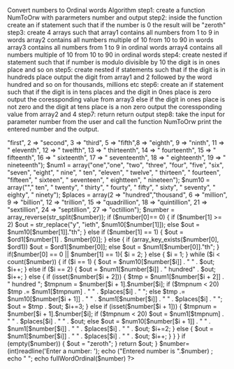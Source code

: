 Convert numbers to Ordinal words Algorithm
step1: create a function NumToOrw with pararmeters number and output
step2: inside the function create an if statement such that if the number is 0 
the result will be "zeroth"
step3: create 4 arrays such that 
array1 contains all numbers from 1 to 9 in words 
array2 contains all numbers multiple of 10  from 10 to 90 in words 
array3 contains all numbers from 1 to 9 in ordinal words 
array4 contains all numbers multiple of 10 from 10 to 90 in ordinal words
step4: create nested if statement such that if number is modulo divisible by 10 the digit is in ones place and so on
step5: create nested if statements such that if the digit is in hundreds place output the digit from array1 and 2 followed by the word hundred and 
so on for thousands, millions etc
step6: create an if statement such that if the digit is in tens places and the digit in 0nes place is zero 
output the coressponding value from array3
else if the digit in ones place is not zero and the digit at tens place is a non zero output
the coressponding value from array2 and 4
step7: return return output 
step8: take the input for parameter number from the user and call the function NumToOrw
print the entered number and the output.






 
 
 
 <?php
function fullWordOrdinal($number) {
    if (empty($number[0])) 
    {
       $out = "zeroth";
    }
     $ord1 = array( 1=> "first", 2 => "second", 3 => "third", 5 => "fifth",8 => "eighth", 9 => "ninth", 11 => " eleventh", 12 => " twelfth", 13 => " thirteenth", 14 => " fourteenth", 15 => " fifteenth", 16 => " sixteenth", 17 => " seventeenth", 18 => " eighteenth", 19 => " nineteenth");
    $num1 = array("one","one", "two", "three", "four", "five", "six", "seven", "eight", " nine", " ten", "eleven", " twelve", " thirteen", " fourteen", "fifteen", " sixteen", " seventeen", " eightteen", " nineteen");
    $num10 = array(""," ten", " twenty", " thirty", " fourty", " fifty", " sixty", " seventy", " eighty", " ninety");
    $places = array(2 => "hundred","thousand", 6 => "million", 9 => "billion", 12 => "trillion", 15 => "quadrillion", 18 => "quintillion", 21 => "sextillion", 24 => "septillion", 27 => "octillion");
    
    $number = array_reverse(str_split($number));
  if ($number[0]== 0) {
        if ($number[1] >= 2)
            $out = str_replace("y", "ieth", $num10[$number[1]]);
        else
            $out = $num10[$number[1]]."th";
    } else if ($number[1] == 1) {
        $out = $ord1[$number[1] . $number[0]];
    } else {	
        if (array_key_exists($number[0], $ord1))
            $out = $ord1[$number[0]];
        else
            $out = $num1[$number[0]]."th";
    }
        
    if($number[0] == 0 || $number[1] == 1){
        $i = 2;
    } else {
        $i = 1;
    }
    
    while ($i < count($number)) {
        if ($i == 1) {
            $out = $num10[$number[$i]] . " " . $out;
            $i++;
        } else if ($i == 2) {
            $out = $num1[$number[$i]] . " hundred" . $out;	
            $i++;
        } else {
            if (isset($number[$i + 2])) {
                $tmp = $num1[$number[$i + 2]] . " hundred ";
                $tmpnum = $number[$i + 1].$number[$i];
                if ($tmpnum < 20)
                    $tmp .= $num1[$tmpnum] . " " . $places[$i] . " ";
                else 
                    $tmp .= $num10[$number[$i + 1]] . " " . $num1[$number[$i]] . " " . $places[$i] . " ";
                
                $out = $tmp . $out;
                $i+=3;
            } else if (isset($number[$i + 1])) {
                $tmpnum = $number[$i + 1].$number[$i];
                if ($tmpnum < 20)
                    $out = $num1[$tmpnum] . " " . $places[$i] . " " . $out;
                else 
                    $out = $num10[$number[$i + 1]] . " " . $num1[$number[$i]] . " " . $places[$i] . " " . $out;
                $i+=2;
            } else {
                $out = $num1[$number[$i]] . " " . $places[$i] . " " . $out;
                $i++;
            }
        }
    }
 if (empty($number)) 
    {
        $out = "zeroth";
    }
    return $out;
}
$number= (int)readline('Enter a number: ');
echo  ("Entered number is ".$number) ;
echo "   ";
 echo fullWordOrdinal($number)
 ?> 
